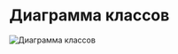 # Диаграмма классов

![Диаграмма классов](https://raw.githubusercontent.com/Kiruga/Boardgame-Master/master/Images/Diagrams/%D0%94%D0%B8%D0%B0%D0%B3%D1%80%D0%B0%D0%BC%D0%BC%D0%B0%20%D0%BA%D0%BB%D0%B0%D1%81%D1%81%D0%BE%D0%B2.PNG)
